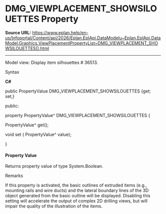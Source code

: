 # DMG_VIEWPLACEMENT_SHOWSILOUETTES Property

**Source URL:** https://www.eplan.help/en-us/Infoportal/Content/api/2026/Eplan.EplApi.DataModelu~Eplan.EplApi.DataModel.Graphics.ViewPlacementPropertyList~DMG_VIEWPLACEMENT_SHOWSILOUETTES().html

---

Model view: Display item silhouettes # 36513.

Syntax

**C#**



public PropertyValue DMG_VIEWPLACEMENT_SHOWSILOUETTES {get; set;}

public:

property PropertyValue^ DMG_VIEWPLACEMENT_SHOWSILOUETTES {

   PropertyValue^ get();

   void set (    PropertyValue^ value);

}


#### Property Value

Returns property value of type System.Boolean.

Remarks

If this property is activated, the basic outlines of extruded items (e.g., mounting rails and wire ducts) and the lateral boundary lines of the 3D object generated from the basic outline will be displayed. Disabling this setting will accelerate the output of complex 2D drilling views, but will impair the quality of the illustration of the items.
